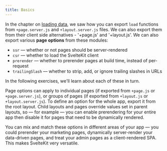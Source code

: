 ```yaml
---
title: Basics
---
```


In the chapter on [loading data](/tutorial/page-data), we saw how you can export `load` functions from `+page.server.js` and `+layout.server.js` files. We can also export them from their client side alternatives - '+page.js' and '+layout.js'. We can also export various **page options** from these modules:

- `ssr` — whether or not pages should be server-rendered
- `csr` — whether to load the SvelteKit client
- `prerender` — whether to prerender pages at build time, instead of per-request
- `trailingSlash` — whether to strip, add, or ignore trailing slashes in URLs

In the following exercises, we'll learn about each of these in turn.

Page options can apply to individual pages (if exported from `+page.js` or `+page.server.js`), or groups of pages (if exported from `+layout.js` or `+layout.server.js`). To define an option for the whole app, export it from the root layout. Child layouts and pages override values set in parent layouts, so — for example — you can enable prerendering for your entire app then disable it for pages that need to be dynamically rendered.

You can mix and match these options in different areas of your app — you could prerender your marketing pages, dynamically server-render your data-driven pages, and treat your admin pages as a client-rendered SPA. This makes SvelteKit very versatile.
